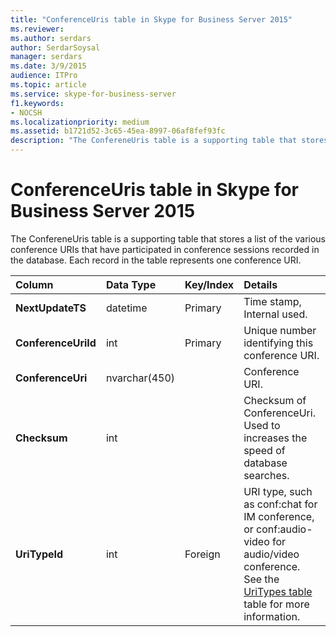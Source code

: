 ```yaml
---
title: "ConferenceUris table in Skype for Business Server 2015"
ms.reviewer: 
ms.author: serdars
author: SerdarSoysal
manager: serdars
ms.date: 3/9/2015
audience: ITPro
ms.topic: article
ms.service: skype-for-business-server
f1.keywords:
- NOCSH
ms.localizationpriority: medium
ms.assetid: b1721d52-3c65-45ea-8997-06af8fef93fc
description: "The ConfereneUris table is a supporting table that stores a list of the various conference URIs that have participated in conference sessions recorded in the database. Each record in the table represents one conference URI."
---
```


# ConferenceUris table in Skype for Business Server 2015
 
The ConfereneUris table is a supporting table that stores a list of the various conference URIs that have participated in conference sessions recorded in the database. Each record in the table represents one conference URI.
  
|**Column**|**Data Type**|**Key/Index**|**Details**|
|:-----|:-----|:-----|:-----|
|**NextUpdateTS** <br/> |datetime  <br/> |Primary  <br/> |Time stamp, Internal used.  <br/> |
|**ConferenceUriId** <br/> |int  <br/> |Primary  <br/> |Unique number identifying this conference URI.  <br/> |
|**ConferenceUri** <br/> |nvarchar(450)  <br/> ||Conference URI.  <br/> |
|**Checksum** <br/> |int  <br/> ||Checksum of ConferenceUri. Used to increases the speed of database searches.  <br/> |
|**UriTypeId** <br/> |int  <br/> |Foreign  <br/> |URI type, such as conf:chat for IM conference, or conf:audio-video for audio/video conference. See the [UriTypes table](uritypes.md) table for more information. <br/> |
   

